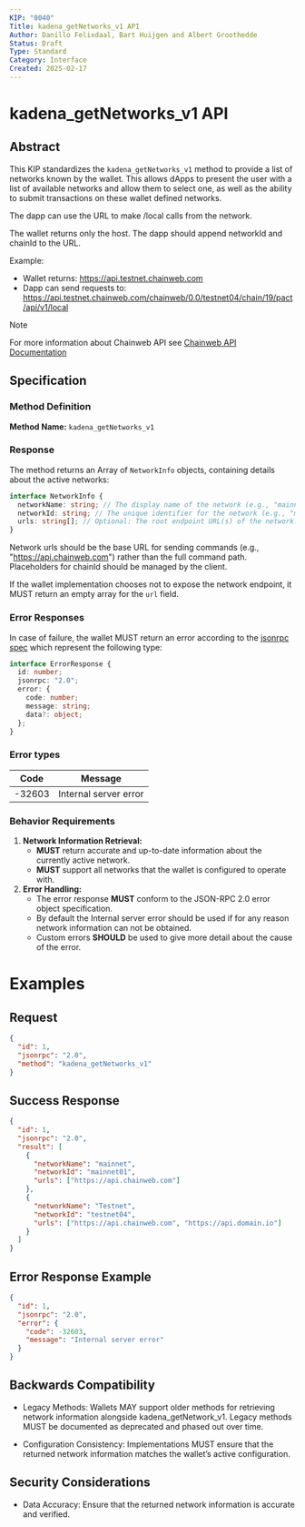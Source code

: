 ```yaml
---
KIP: "0040"
Title: kadena_getNetworks_v1 API
Author: Danillo Felixdaal, Bart Huijgen and Albert Groothedde
Status: Draft
Type: Standard
Category: Interface
Created: 2025-02-17
---
```


# kadena_getNetworks_v1 API

## Abstract

This KIP standardizes the `kadena_getNetworks_v1` method to provide a list of networks known by the wallet. This allows dApps to present the user with a list of available networks and allow them to select one, as well as the ability to submit transactions on these wallet defined networks.

The dapp can use the URL to make /local calls from the network.

The wallet returns only the host. The dapp should append networkId and chainId
to the URL.

Example:

- Wallet returns: https://api.testnet.chainweb.com
- Dapp can send requests to:
  https://api.testnet.chainweb.com/chainweb/0.0/testnet04/chain/19/pact/api/v1/local

> [!NOTE]  
> For more information about Chainweb API see
> [Chainweb API Documentation](https://api.chainweb.com/openapi/)

## Specification

### Method Definition

**Method Name:** `kadena_getNetworks_v1`

### Response

The method returns an Array of `NetworkInfo` objects, containing details about the active networks:

```ts
interface NetworkInfo {
  networkName: string; // The display name of the network (e.g., "mainnet").
  networkId: string; // The unique identifier for the network (e.g., "mainnet01").
  urls: string[]; // Optional: The root endpoint URL(s) of the network.
}
```

Network urls should be the base URL for sending commands (e.g., "https://api.chainweb.com") rather than the full command path. Placeholders for chainId should be managed by the client.

If the wallet implementation chooses not to expose the network endpoint, it MUST return an empty array for the `url` field.

### Error Responses

In case of failure, the wallet MUST return an error according to the [jsonrpc spec](https://www.jsonrpc.org/specification#error_object) which represent the following type:

```typescript
interface ErrorResponse {
  id: number;
  jsonrpc: "2.0";
  error: {
    code: number;
    message: string;
    data?: object;
  };
}
```

### Error types

| Code   | Message               |
| ------ | --------------------- |
| -32603 | Internal server error |

### Behavior Requirements

1. **Network Information Retrieval:**
   - **MUST** return accurate and up-to-date information about the currently active network.
   - **MUST** support all networks that the wallet is configured to operate with.
2. **Error Handling:**
   - The error response **MUST** conform to the JSON-RPC 2.0 error object
     specification.
   - By default the Internal server error should be used if for any reason network
     information can not be obtained.
   - Custom errors **SHOULD** be used to give more detail about the cause of the error.

# Examples

## Request

```json
{
  "id": 1,
  "jsonrpc": "2.0",
  "method": "kadena_getNetworks_v1"
}
```

## Success Response

```json
{
  "id": 1,
  "jsonrpc": "2.0",
  "result": [
    {
      "networkName": "mainnet",
      "networkId": "mainnet01",
      "urls": ["https://api.chainweb.com"]
    },
    {
      "networkName": "Testnet",
      "networkId": "testnet04",
      "urls": ["https://api.chainweb.com", "https://api.domain.io"]
    }
  ]
}
```

## Error Response Example

```json
{
  "id": 1,
  "jsonrpc": "2.0",
  "error": {
    "code": -32603,
    "message": "Internal server error"
  }
}
```

## Backwards Compatibility

- Legacy Methods: Wallets MAY support older methods for retrieving network information alongside kadena_getNetwork_v1. Legacy methods MUST be documented as deprecated and phased out over time.

- Configuration Consistency: Implementations MUST ensure that the returned network information matches the wallet’s active configuration.

## Security Considerations

- Data Accuracy: Ensure that the returned network information is accurate and verified.
